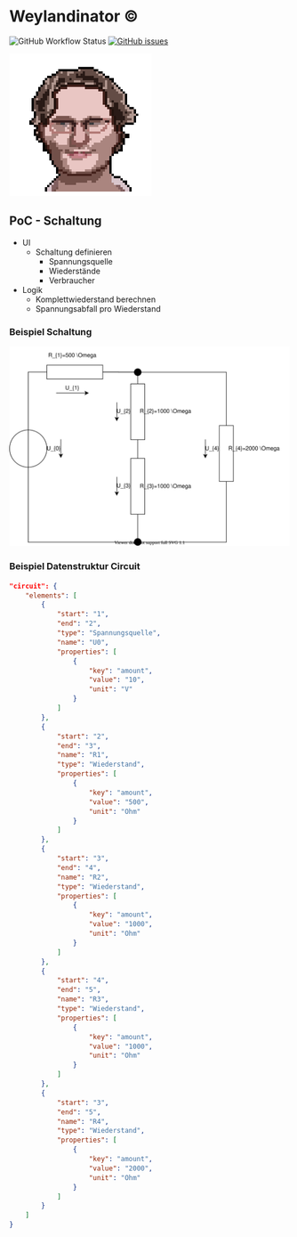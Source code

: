 # Weylandinator ©

![GitHub Workflow Status](https://img.shields.io/github/workflow/status/MrF3lix/weylandinator/CI?label=CI&logo=GitHUb)
[![GitHub issues](https://img.shields.io/github/issues/MrF3lix/weylandinator)](https://github.com/MrF3lix/weylandinator/issues)

![Weylandinator](./img/weylandinator-logo.png)

## PoC - Schaltung

- UI
  - Schaltung definieren
    - Spannungsquelle
    - Wiederstände
    - Verbraucher
- Logik
  - Komplettwiederstand berechnen
  - Spannungsabfall pro Wiederstand

### Beispiel Schaltung

![Beispiel](./docs/beispiel.dio.svg)

### Beispiel Datenstruktur Circuit

```JSON
"circuit": {
    "elements": [
        {
            "start": "1",
            "end": "2",
            "type": "Spannungsquelle",
            "name": "U0",
            "properties": [
                {
                    "key": "amount",
                    "value": "10",
                    "unit": "V"
                }
            ]
        },
        {
            "start": "2",
            "end": "3",
            "name": "R1",
            "type": "Wiederstand",
            "properties": [
                {
                    "key": "amount",
                    "value": "500",
                    "unit": "Ohm"
                }
            ]
        },
        {
            "start": "3",
            "end": "4",
            "name": "R2",
            "type": "Wiederstand",
            "properties": [
                {
                    "key": "amount",
                    "value": "1000",
                    "unit": "Ohm"
                }
            ]
        },
        {
            "start": "4",
            "end": "5",
            "name": "R3",
            "type": "Wiederstand",
            "properties": [
                {
                    "key": "amount",
                    "value": "1000",
                    "unit": "Ohm"
                }
            ]
        },
        {
            "start": "3",
            "end": "5",
            "name": "R4",
            "type": "Wiederstand",
            "properties": [
                {
                    "key": "amount",
                    "value": "2000",
                    "unit": "Ohm"
                }
            ]
        }
    ]
}
```
